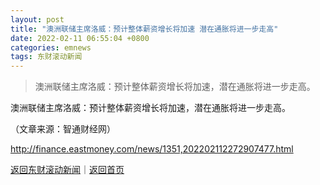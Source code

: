 ```yaml
---
layout: post
title: "澳洲联储主席洛威：预计整体薪资增长将加速 潜在通胀将进一步走高"
date: 2022-02-11 06:55:04 +0800
categories: emnews
tags: 东财滚动新闻
---
```

> 澳洲联储主席洛威：预计整体薪资增长将加速，潜在通胀将进一步走高。

<p>澳洲联储主席洛威：预计整体薪资增长将加速，潜在通胀将进一步走高。</p><p class="em_media">（文章来源：智通财经网）</p>

<http://finance.eastmoney.com/news/1351,202202112272907477.html>

[返回东财滚动新闻](//finews.withounder.com/emnews/)｜[返回首页](//finews.withounder.com/)